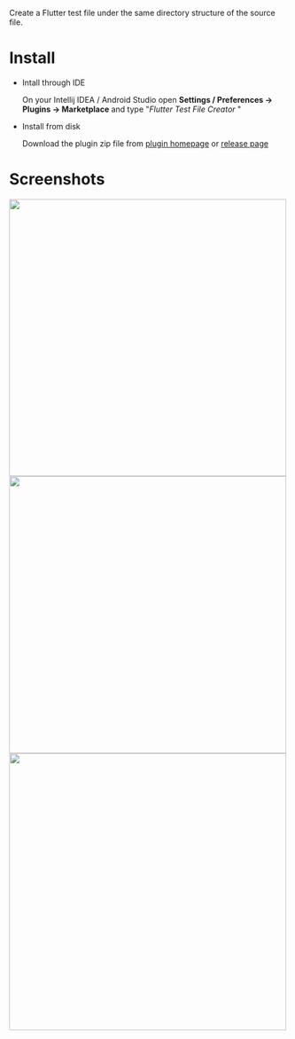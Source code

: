 Create a Flutter test file under the same directory structure of the source file. 

# Install
- Intall through IDE

  On your Intellij IDEA / Android Studio open <b>Settings / Preferences -> Plugins -> Marketplace</b> and type "<i>Flutter Test File Creator
</i>"

- Install from disk

  Download the plugin zip file from [plugin homepage](https://plugins.jetbrains.com/plugin/19381-flutter-test-file-creator) or [release page](https://github.com/AgiMaulana/FlutterTestFileCreatorIntellijPlugin/releases)

# Screenshots
<img src="https://plugins.jetbrains.com/files/19381/screenshot_b35f6802-efc9-4267-ac39-ee562df1ac22"
     width="500px" />
<img src="https://plugins.jetbrains.com/files/19381/screenshot_42a7be0b-3828-43dd-9e03-e4bd8da0b395"
     width="500px" />
<img src="https://plugins.jetbrains.com/files/19381/screenshot_9287eb91-5acd-445e-973e-80127fc469c6"
     width="500px" />
     
